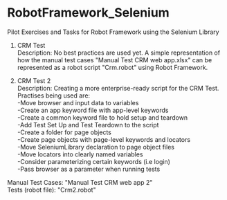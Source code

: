 # RobotFramework_Selenium
Pilot Exercises and Tasks for Robot Framework using the Selenium Library

1. CRM Test <br/>
Description: No best practices are used yet. A simple representation of how the manual test cases "Manual Test CRM web app.xlsx" can
be represented as a robot script "Crm.robot" using Robot Framework.

2. CRM Test 2 <br/>
Description: Creating a more enterprise-ready script for the CRM Test. <br/>
Practises being used are: <br/>
-Move browser and input data to variables <br/>
-Create an app keyword file with app-level keywords <br/>
-Create a common keyword file to hold setup and teardown <br/>
-Add Test Set Up and Test Teardown to the script <br/>
-Create a folder for page objects <br/> 
-Create page objects with page-level keywords and locators <br/>
-Move SeleniumLibrary declaration to page object files <br/>
-Move locators into clearly named variables <br/>
-Consider parameterizing certain keywords (i.e login) <br/>
-Pass browser as a parameter when running tests <br/>

Manual Test Cases: "Manual Test CRM web app 2" <br/>
Tests (robot file): "Crm2.robot"



